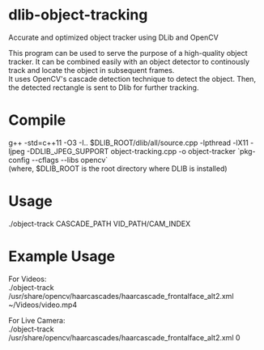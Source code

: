 # dlib-object-tracking
Accurate and optimized object tracker using DLib and OpenCV    

This program can be used to serve the purpose of a high-quality object tracker. It can be combined easily with an object detector to continously track and locate the object in subsequent frames.    
It uses OpenCV's cascade detection technique to detect the object. Then, the detected rectangle is sent to Dlib for further tracking.
 
# Compile     
g++ -std=c++11 -O3 -I.. $DLIB_ROOT/dlib/all/source.cpp -lpthread -lX11 -ljpeg -DDLIB_JPEG_SUPPORT object-tracking.cpp -o object-tracker \`pkg-config --cflags --libs opencv\`    
(where, $DLIB_ROOT is the root directory where DLIB is installed)    

# Usage     
./object-track CASCADE_PATH VID_PATH/CAM_INDEX 

# Example Usage    
For Videos:    
./object-track /usr/share/opencv/haarcascades/haarcascade_frontalface_alt2.xml ~/Videos/video.mp4     

For Live Camera:    
./object-track /usr/share/opencv/haarcascades/haarcascade_frontalface_alt2.xml 0

